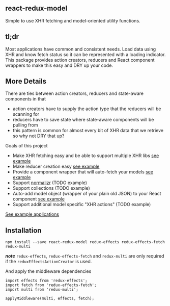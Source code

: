 react-redux-model
----------------
Simple to use XHR fetching and model-oriented utility functions.

## tl;dr
Most applications have common and consistent needs.  Load data using XHR and know fetch status so it can be represented with a loading indicator.  This package provides action creators, reducers and React component wrappers to make this easy and DRY up your code.

## More Details
There are ties between action creators, reducers and state-aware components in that

* action creators have to supply the action type that the reducers will be scanning for
* reducers have to save state where state-aware components will be pulling from
* this pattern is common for almost every bit of XHR data that we retrieve so why not DRY that up?

Goals of this project

* Make XHR fetching easy and be able to support multiple XHR libs [see example](./examples/github-profile-view/lib/profile-page/actions.js)
* Make reducer creation easy [see example](./examples/github-profile-view/lib/profile-page/reducer.js)
* Provide a component wrapper that will auto-fetch your models [see example](./examples/github-profile-view/lib/profile-page/index.js#L26)
* Support [normalizr](https://github.com/paularmstrong/normalizr) (TODO example)
* Support collections (TODO example)
* Auto-add model object (wrapper of your plain old JSON) to your React component [see example](./examples/github-profile-view/lib/profile-page/profile-page.js#L28)
* Support additional model specific "XHR actions" (TODO example)

[See example applications](./examples)

## Installation
```
npm install --save react-redux-model redux-effects redux-effects-fetch redux-multi
```
***note*** `redux-effects`, `redux-effects-fetch` and `redux-multi` are only required if the `reduxEffectsActionCreator` is used.

And apply the middleware dependencies
```
import effects from 'redux-effects';
import fetch from 'redux-effects-fetch';
import multi from 'redux-multi';

applyMiddleware(multi, effects, fetch);
```
